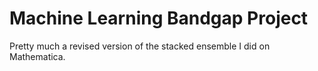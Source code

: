 # Machine Learning Bandgap Project
Pretty much a revised version of the stacked ensemble I did on Mathematica.
